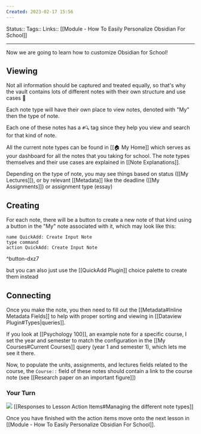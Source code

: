 ```yaml
---
Created: 2023-02-17 15:56
---
```

Status::
Tags:: 
Links:: [[Module - How To Easily Personalize Obsidian For School]]
___

Now we are going to learn how to customize Obsidian for School!

## Viewing
Not all information should be captured and treated equally, so that's why the vault contains lots of different notes with their own structure and use cases 🤩

Each note type will have their own place to view notes, denoted with "My" then the type of note.

Each one of these notes has a `#🔍` tag since they help you view and search for that kind of note.

All the current note types can be found in [[🏠 My Home]] which serves as your dashboard for all the notes that you taking for school. The note types themselves and their use cases are explained in [[Note Explanations]].

Depending on the type of note, you may see things based on status ([[My Lectures]]), or by relevant [[Metadata]] like the deadline ([[My Assignments]]) or assignment type (essay)
## Creating
For each note, there will be a button to create a new note of that kind using a button in the "My" note associated with it, which may look like this:
```button
name QuickAdd: Create Input Note
type command
action QuickAdd: Create Input Note
```
^button-dxz7

 but you can also just use the [[QuickAdd Plugin]] choice palette to create them instead

## Connecting
Once you make the note, you then need to fill out the [[Metadata#Inline Metadata Fields]] to help with proper sorting and viewing in [[Dataview Plugin#Types|queries]].

If you look at [[Psychology 100]], an example note for a specific course, I set the year and semester to match the configuration in the [[My Courses#Current Courses]]  query (year 1 and semester 1), which lets me see it there.

Now, to populate the units, assignments, and lectures fields related to the course,  the `Course::` field of these notes should contain a link to the course note (see [[Research paper on an important figure]])

### Your Turn
![](https://embed.filekitcdn.com/e/ipyk1kAZUAWQreQYS6UoFE/9sJ5rRzrt5h7ykMavk6Nub)
[[Responses to Lesson Action Items#Managing the different note types]]

Once you have finished with the action items move onto the next lesson in [[Module - How To Easily Personalize Obsidian For School]].